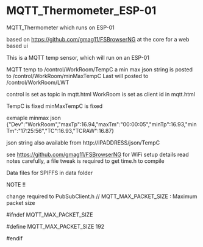 # MQTT_Thermometer_ESP-01
MQTT_Thermometer which runs on ESP-01

based on https://github.com/gmag11/FSBrowserNG at the core for a web based ui

This is a MQTT temp sensor, which will run on an ESP-01

MQTT temp to /control/WorkRoom/TempC
a min max json string is posted to /control/WorkRoom/minMaxTempC
Last will posted to /control/WorkRoom/LWT

control is set as topic in mqtt.html
WorkRoom is set as client id  in mqtt.html

TempC is fixed
minMaxTempC is fixed

exmaple minmax json
{"Dev":"WorkRoom","maxTp":16.94,"maxTm":"00:00:05","minTp":16.93,"minTm":"17:25:56","TC":16.93,"TCRAW":16.87}

json string also available from
http://IPADDRESS/json/TempC

see  https://github.com/gmag11/FSBrowserNG  for WiFi setup details
read notes carefully, a file tweak is required to get time.h to compile

Data files for SPIFFS in data folder

NOTE !!

change required to PubSubClient.h
// MQTT_MAX_PACKET_SIZE : Maximum packet size

#ifndef MQTT_MAX_PACKET_SIZE

#define MQTT_MAX_PACKET_SIZE 192

#endif


